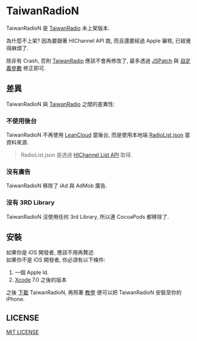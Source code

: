 # TaiwanRadioN
TaiwanRadioN 是 [TaiwanRadio][1] 未上架版本.

為什麼不上架? 因為要跟著 HIChannel API 跑, 而且還要經過 Apple 審核, 已經覺得麻煩了.

除非有 Crash, 否則 [TaiwanRadio][1] 應該不會再修改了, 最多透過 [JSPatch][2] 與 [自定義參數][3] 修正即可.


## 差異
TaiwanRadioN 與 [TaiwanRadio][1] 之間的差異性:

### 不使用後台
TaiwanRadioN 不再使用 [LeanCloud][4] 當後台, 而是使用本地端 [RadioList.json][5] 當資料來源.

> RadioList.json 是透過 [HIChannel List API][6] 取得.

### 沒有廣告
TaiwanRadioN 移除了 iAd 與 AdMob 廣告.

### 沒有 3RD Library
TaiwanRadioN 沒使用任何 3rd Library, 所以連 CocoaPods 都移除了.


## 安裝
如果你是 iOS 開發者, 應該不用再贅述.  
如果你不是 iOS 開發者, 你必須有以下條件:

1. 一個 Apple Id.
2. [Xcode][7] 7.0 之後的版本


之後 [下載][10] TaiwanRadioN, 再照著 [教學][8] 便可以把 TaiwanRadioN 安裝至你的 iPhone.


## LICENSE
[MIT LICENSE][9]

[1]: https://github.com/shinrenpan/TaiwanRadio "TaiwanRadio"
[2]: https://github.com/bang590/JSPatch "JSPatch"
[3]: https://github.com/shinrenpan/TaiwanRadio/wiki/後台建置#自定義參數 "自定義參數"
[4]: https://leancloud.cn "LeanCloud"
[5]: TaiwanRadio/RadioList.json "RadioList.json"
[6]: https://hichannel.hinet.net/radio/channelList.do "List"
[7]: https://developer.apple.com/xcode/download/ "xcode"
[8]: http://www.dycksir.com/2015/10/10/Launching-Your-App-on-Devices-Xcode-7-without-certificate/ "教學"
[9]: LICENSE "LICENSE"
[10]: https://github.com/shinrenpan/TaiwanRadioN/archive/master.zip "下載"
